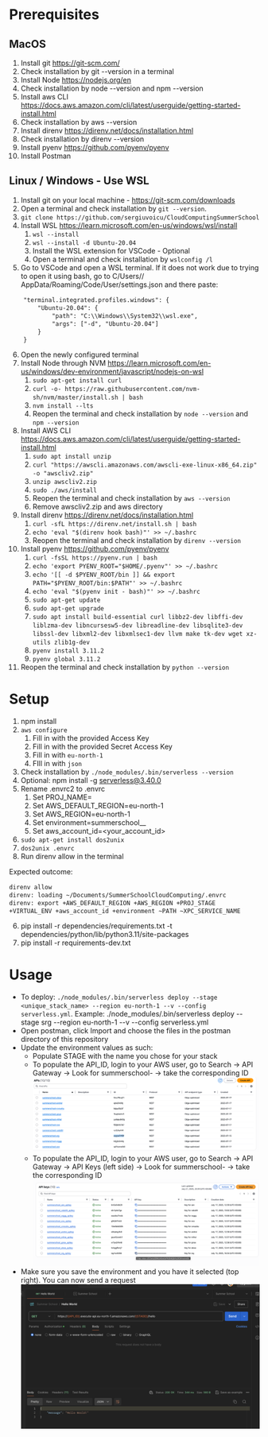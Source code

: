 # Prerequisites
## MacOS
1. Install git https://git-scm.com/
2. Check installation by git --version in a terminal
3. Install Node https://nodejs.org/en
4. Check installation by node --version and npm --version
5. Install aws CLI https://docs.aws.amazon.com/cli/latest/userguide/getting-started-install.html
6. Check installation by aws --version
7. Install direnv https://direnv.net/docs/installation.html
8. Check installation by direnv --version
9. Install pyenv https://github.com/pyenv/pyenv
9. Install Postman

## Linux / Windows - Use WSL
1. Install git on your local machine - https://git-scm.com/downloads
2. Open a terminal and check installation by `git --version`.
3. `git clone https://github.com/sergiuvoicu/CloudComputingSummerSchool`
4. Install WSL https://learn.microsoft.com/en-us/windows/wsl/install
    1. `wsl --install`
    2. `wsl --install -d Ubuntu-20.04`
    3. Install the WSL extension for VSCode - Optional
    4. Open a terminal and check installation by `wslconfig /l`
5. Go to VSCode and open a WSL terminal. If it does not work due to trying to open it using bash, go to C/Users/<user>/     AppData/Roaming/Code/User/settings.json and there paste:
```
    "terminal.integrated.profiles.windows": {
        "Ubuntu-20.04": {
            "path": "C:\\Windows\\System32\\wsl.exe",
            "args": ["-d", "Ubuntu-20.04"]
        }
    }
```
6. Open the newly configured terminal
7. Install Node through NVM https://learn.microsoft.com/en-us/windows/dev-environment/javascript/nodejs-on-wsl
    1. `sudo apt-get install curl`
    2. `curl -o- https://raw.githubusercontent.com/nvm-sh/nvm/master/install.sh | bash`
    3. `nvm install --lts`
    4. Reopen the terminal and check installation by `node --version` and `npm --version`
8. Install AWS CLI https://docs.aws.amazon.com/cli/latest/userguide/getting-started-install.html
    1. `sudo apt install unzip`
    2. `curl "https://awscli.amazonaws.com/awscli-exe-linux-x86_64.zip" -o "awscliv2.zip"`
    3. `unzip awscliv2.zip`
    4. `sudo ./aws/install`
    5. Reopen the terminal and check installation by `aws --version`
    6. Remove awscliv2.zip and aws directory
9. Install direnv https://direnv.net/docs/installation.html
    1. `curl -sfL https://direnv.net/install.sh | bash`
    2. `echo 'eval "$(direnv hook bash)"' >> ~/.bashrc`
    3. Reopen the terminal and check installation by `direnv --version`
10. Install pyenv https://github.com/pyenv/pyenv
    1. `curl -fsSL https://pyenv.run | bash`
    2. `echo 'export PYENV_ROOT="$HOME/.pyenv"' >> ~/.bashrc`
    3. `echo '[[ -d $PYENV_ROOT/bin ]] && export PATH="$PYENV_ROOT/bin:$PATH"' >> ~/.bashrc`
    4. `echo 'eval "$(pyenv init - bash)"' >> ~/.bashrc`
    5. `sudo apt-get update`
    6. `sudo apt-get upgrade`
    7. `sudo apt install build-essential curl libbz2-dev libffi-dev liblzma-dev libncursesw5-dev libreadline-dev libsqlite3-dev libssl-dev libxml2-dev libxmlsec1-dev llvm make tk-dev wget xz-utils zlib1g-dev`
    8. `pyenv install 3.11.2`
    9. `pyenv global 3.11.2`
11. Reopen the terminal and check installation by `python --version`

# Setup
1. npm install
2. `aws configure`
    1. Fill in with the provided Access Key
    2. Fill in with the provided Secret Access Key
    3. Fill in with `eu-north-1`
    4. FIll in with `json`
3. Check installation by `./node_modules/.bin/serverless --version`
4. Optional: npm install -g serverless@3.40.0
5. Rename .envrc2 to .envrc
    1. Set PROJ_NAME=<your-stack-name>
    2. Set AWS_DEFAULT_REGION=eu-north-1
    3. Set AWS_REGION=eu-north-1
    4. Set environment=summerschool_<your-stack-name>_
    5. Set aws_account_id=<your_account_id>
5. `sudo apt-get install dos2unix`
6. `dos2unix .envrc`
5. Run direnv allow in the terminal

Expected outcome:
```
direnv allow
direnv: loading ~/Documents/SummerSchoolCloudComputing/.envrc
direnv: export +AWS_DEFAULT_REGION +AWS_REGION +PROJ_STAGE +VIRTUAL_ENV +aws_account_id +environment ~PATH ~XPC_SERVICE_NAME
```
6. pip install -r dependencies/requirements.txt -t dependencies/python/lib/python3.11/site-packages
7. pip install -r requirements-dev.txt


# Usage

- To deploy: `./node_modules/.bin/serverless deploy --stage <unique_stack_name> --region eu-north-1 --v --config serverless.yml`. Example: ./node_modules/.bin/serverless deploy --stage srg --region eu-north-1 --v --config serverless.yml
- Open postman, click Import and choose the files in the postman directory of this repository
- Update the environment values as such:
    - Populate STAGE with the name you chose for your stack
    - To populate the API_ID, login to your AWS user, go to Search -> API Gateway -> Look for summerschool-<your-stack-name> -> take the corresponding ID
    ![alt text](images/api_id.png)
    - To populate the API_ID, login to your AWS user, go to Search -> API Gateway -> API Keys (left side) -> Look for summerschool-<your-stack-name> -> take the corresponding ID
    ![alt text](images/api_key.png)
- Make sure you save the environment and you have it selected (top right). You can now send a request
    ![alt text](images/postman.png)
